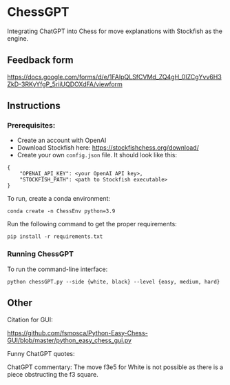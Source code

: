 # ChessGPT
Integrating ChatGPT into Chess for move explanations with Stockfish as the engine.

## Feedback form

https://docs.google.com/forms/d/e/1FAIpQLSfCVMd_ZQ4gH_0IZCgYvv6H3ZkD-3RKyYfgP_5riiUQDOXdFA/viewform

## Instructions

### Prerequisites:
* Create an account with OpenAI
* Download Stockfish here: https://stockfishchess.org/download/
* Create your own `config.json` file. It should look like this:
```
{
	"OPENAI_API_KEY": <your OpenAI API key>,
	"STOCKFISH_PATH": <path to Stockfish executable>
}
```

To run, create a conda environment:
```
conda create -n ChessEnv python=3.9
```
Run the following command to get the proper requirements:
```
pip install -r requirements.txt
```

### Running ChessGPT
To run the command-line interface:
```
python chessGPT.py --side {white, black} --level {easy, medium, hard}
```


## Other

Citation for GUI:

https://github.com/fsmosca/Python-Easy-Chess-GUI/blob/master/python_easy_chess_gui.py

Funny ChatGPT quotes:

ChatGPT commentary: The move f3e5 for White is not possible as there is a piece obstructing the f3 square.

